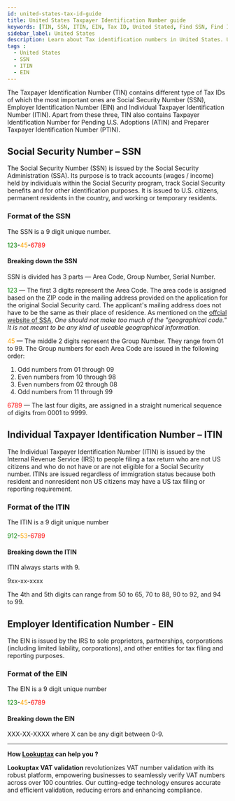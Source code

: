 ```yaml
---
id: united-states-tax-id-guide
title: United States Taxpayer Identification Number guide
keywords: [TIN, SSN, ITIN, EIN, Tax ID, United Stated, Find SSN, Find ITIN, Find EIN]
sidebar_label: United States
description: Learn about Tax identification numbers in United States. Use Lookuptax for hassle-free tax id validation in Vietnam and other 100+ countries
tags : 
  - United States
  - SSN
  - ITIN
  - EIN
---
```


The Taxpayer Identification Number (TIN) contains different type of Tax IDs of which the most important ones are Social Security Number (SSN), Employer Identification Number (EIN) and Individual Taxpayer Identification Number (ITIN). Apart from these three, TIN also contains Taxpayer Identification Number for Pending U.S. Adoptions (ATIN) and Preparer Taxpayer Identification Number (PTIN).

## Social Security Number  – SSN
The Social Security Number (SSN) is issued by the Social Security Administration (SSA). Its purpose is to track accounts (wages / income) held by individuals within the Social Security program, track Social Security benefits and for other identification purposes. It is issued to U.S. citizens, permanent residents in the country, and working or temporary residents.

### Format of the SSN
The SSN is a 9 digit unique number. 

<font color="green">123</font>-<font color="orange">45</font>-<font color="red">6789</font> 

#### Breaking down the SSN

SSN is divided has 3 parts — Area Code, Group Number, Serial Number.

<font color="green">123</font> — The first 3 digits represent the Area Code. The area code is assigned based on the ZIP code in the mailing address provided on the application for the original Social Security card. The applicant's mailing address does not have to be the same as their place of residence. As mentioned on the <a href="https://www.ssa.gov/history/ssn/geocard.html" target="_blank">offcial website of SSA</a>, <em>One should not make too much of the "geographical code." It is not meant to be any kind of useable geographical information.</em>  <br>

<font color="orange">45</font> — The middle 2 digits represent the Group Number. They range from 01 to 99. The Group numbers for each Area Code are issued in the following order:

1. Odd numbers from 01 through 09
2. Even numbers from 10 through 98
3. Even numbers from 02 through 08
4. Odd numbers from 11 through 99


<font color="red">6789</font> — The last four digits, are assigned in a straight numerical sequence of digits from 0001 to 9999.

## Individual Taxpayer Identification Number  – ITIN

The Individual Taxpayer Identification Number (ITIN) is issued by the Internal Revenue Service (IRS) to people filing a tax return who are not US citizens and who do not have or are not eligible for a Social Security number. ITINs are issued regardless of immigration status because both resident and nonresident non US citizens may have a US tax filing or reporting requirement.

### Format of the ITIN
The ITIN is a 9 digit unique number

<font color="green">912</font>-<font color="orange">53</font>-<font color="red">6789</font>

#### Breaking down the ITIN

ITIN always starts with 9. 

9xx-xx-xxxx

The 4th and 5th digits can range from 50 to 65, 70 to 88, 90 to 92, and 94 to 99. 

## Employer Identification Number - EIN

The EIN is issued by the IRS to sole proprietors, partnerships, corporations (including limited liability, corporations), and other entities for tax filing and reporting purposes.

### Format of the EIN
The EIN is a 9 digit unique number

<font color="green">123</font>-<font color="orange">45</font>-<font color="red">6789</font>

#### Breaking down the EIN

XXX-XX-XXXX where X can be any digit between 0-9.

----
**How [Lookuptax](https://lookuptax.com/) can help you ?**

**Lookuptax VAT validation**  revolutionizes VAT number validation with its robust platform, empowering businesses to seamlessly verify VAT numbers across over 100 countries. Our cutting-edge technology ensures accurate and efficient validation, reducing errors and enhancing compliance.

